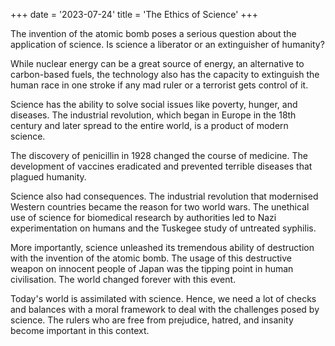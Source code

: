 +++
date = '2023-07-24'
title = 'The Ethics of Science'
+++

The invention of the atomic bomb poses a serious question about the application of science. Is
science a liberator or an extinguisher of humanity?

While nuclear energy can be a great source of energy, an alternative to carbon-based fuels, the
technology also has the capacity to extinguish the human race in one stroke if any mad ruler or a
terrorist gets control of it.

Science has the ability to solve social issues like poverty, hunger, and diseases. The industrial
revolution, which began in Europe in the 18th century and later spread to the entire world, is a
product of modern science.

The discovery of penicillin in 1928 changed the course of medicine. The development of
vaccines eradicated and prevented terrible diseases that plagued humanity.

Science also had consequences. The industrial revolution that modernised Western countries
became the reason for two world wars. The unethical use of science for biomedical research by
authorities led to Nazi experimentation on humans and the Tuskegee study of untreated syphilis.

More importantly, science unleashed its tremendous ability of destruction with the invention of
the atomic bomb. The usage of this destructive weapon on innocent people of Japan was the
tipping point in human civilisation. The world changed forever with this event.

Today's world is assimilated with science. Hence, we need a lot of checks and balances with a
moral framework to deal with the challenges posed by science. The rulers who are free from
prejudice, hatred, and insanity become important in this context.


